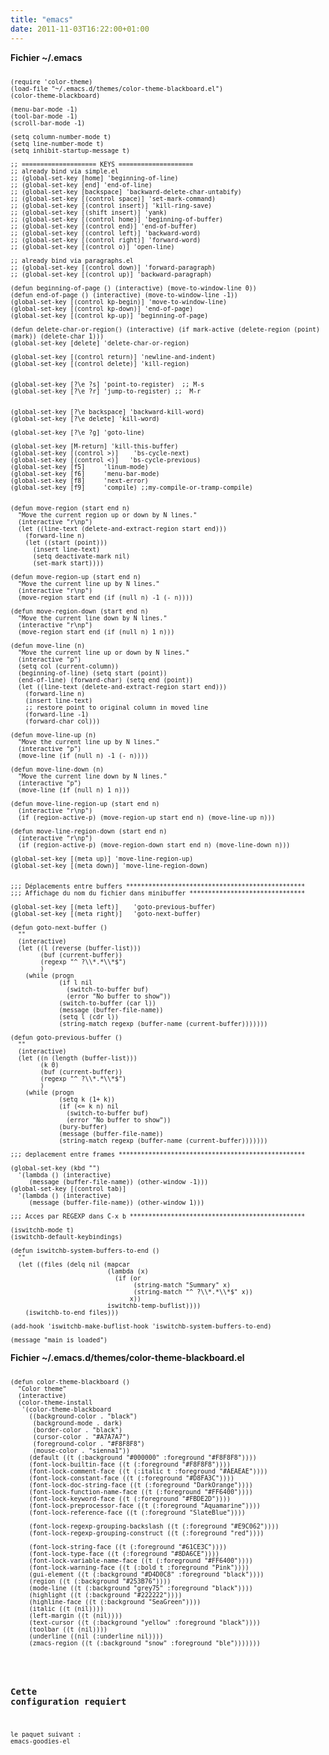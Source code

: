 ```yaml
---
title: "emacs"
date: 2011-11-03T16:22:00+01:00
---
```

<span style="font-weight: bold;">Fichier ~/.emacs</span>

<code></code>
<pre><code><small>
(require 'color-theme)
(load-file "~/.emacs.d/themes/color-theme-blackboard.el")
(color-theme-blackboard) 

(menu-bar-mode -1)
(tool-bar-mode -1)
(scroll-bar-mode -1)

(setq column-number-mode t)
(setq line-number-mode t)
(setq inhibit-startup-message t)

;; ==================== KEYS ====================
;; already bind via simple.el
;; (global-set-key [home] 'beginning-of-line)
;; (global-set-key [end] 'end-of-line) 
;; (global-set-key [backspace] 'backward-delete-char-untabify)
;; (global-set-key [(control space)] 'set-mark-command)
;; (global-set-key [(control insert)] 'kill-ring-save)
;; (global-set-key [(shift insert)] 'yank)
;; (global-set-key [(control home)] 'beginning-of-buffer)
;; (global-set-key [(control end)] 'end-of-buffer)
;; (global-set-key [(control left)] 'backward-word)
;; (global-set-key [(control right)] 'forward-word)
;; (global-set-key [(control o)] 'open-line)

;; already bind via paragraphs.el
;; (global-set-key [(control down)] 'forward-paragraph)
;; (global-set-key [(control up)] 'backward-paragraph)

(defun beginning-of-page () (interactive) (move-to-window-line 0))
(defun end-of-page () (interactive) (move-to-window-line -1))
(global-set-key [(control kp-begin)] 'move-to-window-line)
(global-set-key [(control kp-down)] 'end-of-page)
(global-set-key [(control kp-up)] 'beginning-of-page)

(defun delete-char-or-region() (interactive) (if mark-active (delete-region (point) (mark)) (delete-char 1)))
(global-set-key [delete] 'delete-char-or-region)

(global-set-key [(control return)] 'newline-and-indent)
(global-set-key [(control delete)] 'kill-region)


(global-set-key [?\e ?s] 'point-to-register)  ;; M-s
(global-set-key [?\e ?r] 'jump-to-register) ;;  M-r


(global-set-key [?\e backspace] 'backward-kill-word)
(global-set-key [?\e delete] 'kill-word)

(global-set-key [?\e ?g] 'goto-line)

(global-set-key [M-return] 'kill-this-buffer)
(global-set-key [(control &gt;)]    'bs-cycle-next)
(global-set-key [(control &lt;)]   'bs-cycle-previous)
(global-set-key [f5]     'linum-mode)
(global-set-key [f6]     'menu-bar-mode)
(global-set-key [f8]     'next-error)
(global-set-key [f9]     'compile) ;;my-compile-or-tramp-compile)


(defun move-region (start end n)
  "Move the current region up or down by N lines."
  (interactive "r\np")
  (let ((line-text (delete-and-extract-region start end)))
    (forward-line n)
    (let ((start (point)))
      (insert line-text)
      (setq deactivate-mark nil)
      (set-mark start))))

(defun move-region-up (start end n)
  "Move the current line up by N lines."
  (interactive "r\np")
  (move-region start end (if (null n) -1 (- n))))

(defun move-region-down (start end n)
  "Move the current line down by N lines."
  (interactive "r\np")
  (move-region start end (if (null n) 1 n)))

(defun move-line (n)
  "Move the current line up or down by N lines."
  (interactive "p")
  (setq col (current-column))
  (beginning-of-line) (setq start (point))
  (end-of-line) (forward-char) (setq end (point))
  (let ((line-text (delete-and-extract-region start end)))
    (forward-line n)
    (insert line-text)
    ;; restore point to original column in moved line
    (forward-line -1)
    (forward-char col)))

(defun move-line-up (n)
  "Move the current line up by N lines."
  (interactive "p")
  (move-line (if (null n) -1 (- n))))

(defun move-line-down (n)
  "Move the current line down by N lines."
  (interactive "p")
  (move-line (if (null n) 1 n)))

(defun move-line-region-up (start end n)
  (interactive "r\np")
  (if (region-active-p) (move-region-up start end n) (move-line-up n)))

(defun move-line-region-down (start end n)
  (interactive "r\np")
  (if (region-active-p) (move-region-down start end n) (move-line-down n)))

(global-set-key [(meta up)] 'move-line-region-up)
(global-set-key [(meta down)] 'move-line-region-down)


;;; Déplacements entre buffers ************************************************
;;; Affichage du nom du fichier dans minibuffer *******************************

(global-set-key [(meta left)]    'goto-previous-buffer)
(global-set-key [(meta right)]   'goto-next-buffer)

(defun goto-next-buffer ()
  ""
  (interactive)
  (let ((l (reverse (buffer-list)))
        (buf (current-buffer))
        (regexp "^ ?\\*.*\\*$")
        )
    (while (progn
             (if l nil
               (switch-to-buffer buf)
               (error "No buffer to show"))
             (switch-to-buffer (car l))
             (message (buffer-file-name))
             (setq l (cdr l))
             (string-match regexp (buffer-name (current-buffer)))))))

(defun goto-previous-buffer ()
  ""
  (interactive)
  (let ((n (length (buffer-list)))
        (k 0)
        (buf (current-buffer))
        (regexp "^ ?\\*.*\\*$")
        )
    (while (progn
             (setq k (1+ k))
             (if (&lt;= k n) nil
               (switch-to-buffer buf)
               (error "No buffer to show"))
             (bury-buffer)
             (message (buffer-file-name))
             (string-match regexp (buffer-name (current-buffer)))))))

;;; deplacement entre frames **************************************************

(global-set-key (kbd "<c -s-iso-lefttab="-s-iso-lefttab">")
  '(lambda () (interactive)
     (message (buffer-file-name)) (other-window -1)))
(global-set-key [(control tab)]
  '(lambda () (interactive)
     (message (buffer-file-name)) (other-window 1)))

;;; Acces par REGEXP dans C-x b ***********************************************

(iswitchb-mode t)
(iswitchb-default-keybindings)

(defun iswitchb-system-buffers-to-end ()
  ""
  (let ((files (delq nil (mapcar 
                          (lambda (x) 
                            (if (or 
                                 (string-match "Summary" x)
                                 (string-match "^ ?\\*.*\\*$" x))
                                x))
                          iswitchb-temp-buflist))))
    (iswitchb-to-end files)))

(add-hook 'iswitchb-make-buflist-hook 'iswitchb-system-buffers-to-end)

(message "main is loaded")</c></small></code></pre>

<span style="font-weight: bold;">Fichier ~/.emacs.d/themes/color-theme-blackboard.el</span>

<code></code>
<pre><code><small>
(defun color-theme-blackboard ()
  "Color theme"
  (interactive)
  (color-theme-install
   '(color-theme-blackboard
     ((background-color . "black")
      (background-mode . dark)
      (border-color . "black")
      (cursor-color . "#A7A7A7")
      (foreground-color . "#F8F8F8")
      (mouse-color . "sienna1"))
     (default ((t (:background "#000000" :foreground "#F8F8F8"))))
     (font-lock-builtin-face ((t (:foreground "#F8F8F8"))))
     (font-lock-comment-face ((t (:italic t :foreground "#AEAEAE"))))
     (font-lock-constant-face ((t (:foreground "#D8FA3C"))))
     (font-lock-doc-string-face ((t (:foreground "DarkOrange"))))
     (font-lock-function-name-face ((t (:foreground "#FF6400"))))
     (font-lock-keyword-face ((t (:foreground "#FBDE2D"))))
     (font-lock-preprocessor-face ((t (:foreground "Aquamarine"))))
     (font-lock-reference-face ((t (:foreground "SlateBlue"))))

     (font-lock-regexp-grouping-backslash ((t (:foreground "#E9C062"))))
     (font-lock-regexp-grouping-construct ((t (:foreground "red"))))

     (font-lock-string-face ((t (:foreground "#61CE3C"))))
     (font-lock-type-face ((t (:foreground "#8DA6CE"))))
     (font-lock-variable-name-face ((t (:foreground "#FF6400"))))
     (font-lock-warning-face ((t (:bold t :foreground "Pink"))))
     (gui-element ((t (:background "#D4D0C8" :foreground "black"))))
     (region ((t (:background "#253B76"))))
     (mode-line ((t (:background "grey75" :foreground "black"))))
     (highlight ((t (:background "#222222"))))
     (highline-face ((t (:background "SeaGreen"))))
     (italic ((t (nil))))
     (left-margin ((t (nil))))
     (text-cursor ((t (:background "yellow" :foreground "black"))))
     (toolbar ((t (nil))))
     (underline ((nil (:underline nil))))
     (zmacs-region ((t (:background "snow" :foreground "ble")))))))</small></code></pre><pre><code><small>
</small></code></pre><pre><span style="font-weight: bold;">Cette configuration requiert  </span></pre><pre><code><small>
</small></code></pre><pre><code><small>le paquet suivant : emacs-goodies-el</small></code></pre>
